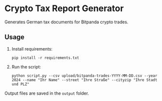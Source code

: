 # Crypto Tax Report Generator

Generates German tax documents for Bitpanda crypto trades.

## Usage

1. Install requirements:
   ```
   pip install -r requirements.txt
   ```

2. Run the script:
   ```
   python script.py --csv upload/bitpanda-trades-YYYY-MM-DD.csv --year 2024 --name "Ihr Name" --street "Ihre Straße" --cityzip "Ihre Stadt und PLZ"
   ```

Output files are saved in the `output` folder.
